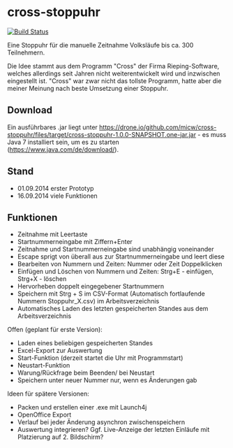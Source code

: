 cross-stoppuhr
==============

[![Build Status](https://drone.io/github.com/micw/cross-stoppuhr/status.png)](https://drone.io/github.com/micw/cross-stoppuhr/latest)

Eine Stoppuhr für die manuelle Zeitnahme Volksläufe bis ca. 300 Teilnehmern.

Die Idee stammt aus dem Programm "Cross" der Firma Rieping-Software, welches allerdings
seit Jahren nicht weiterentwickelt wird und inzwischen eingestellt ist. "Cross" war zwar nicht das
tollste Programm, hatte aber die meiner Meinung nach beste Umsetzung einer Stoppuhr.

Download
--------

Ein ausführbares .jar liegt unter https://drone.io/github.com/micw/cross-stoppuhr/files/target/cross-stoppuhr-1.0.0-SNAPSHOT.one-jar.jar - es
muss Java 7 installiert sein, um es zu starten (https://www.java.com/de/download/).


Stand
-----

- 01.09.2014 erster Prototyp
- 16.09.2014 viele Funktionen

Funktionen
----------

- Zeitnahme mit Leertaste
- Startnummerneingabe mit Ziffern+Enter
- Zeitnahme und Startnummerneingabe sind unabhängig voneinander
- Escape sprigt von überall aus zur Startnummerneingabe und leert diese
- Bearbeiten von Nummern und Zeiten: Nummer oder Zeit Doppelklicken
- Einfügen und Löschen von Nummern und Zeiten: Strg+E - einfügen, Strg+X - löschen
- Hervorheben doppelt eingegebener Startnummern
- Speichern mit Strg + S im CSV-Format (Automatisch fortlaufende Nummern Stoppuhr_X.csv) im Arbeitsverzeichnis
- Automatisches Laden des letzten gespeicherten Standes aus dem Arbeitsverzeichnis

Offen (geplant für erste Version):
- Laden eines beliebigen gespeicherten Standes
- Excel-Export zur Auswertung
- Start-Funktion (derzeit startet die Uhr mit Programmstart)
- Neustart-Funktion
- Warung/Rückfrage beim Beenden/ bei Neustart
- Speichern unter neuer Nummer nur, wenn es Änderungen gab

Ideen für spätere Versionen:
- Packen und erstellen einer .exe mit Launch4j
- OpenOffice Export
- Verlauf bei jeder Änderung asynchron zwischenspeichern
- Auswertung integrieren? Ggf. Live-Anzeige der letzten Einläufe mit Platzierung auf 2. Bildschirm?

